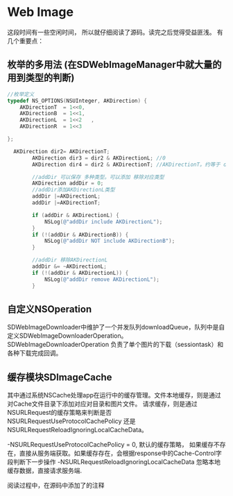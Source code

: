 Web Image
=========

这段时间有一些空闲时间， 所以就仔细阅读了源码。读完之后觉得受益匪浅。
有几个重要点：

枚举的多用法 (在SDWebImageManager中就大量的用到类型的判断)
----------
```objective-c
//枚举定义
typedef NS_OPTIONS(NSUInteger, AKDirection) {
    AKDirectionT  = 1<<0,
    AKDirectionB  = 1<<1,
    AKDirectionL  = 1<<2   ,
    AKDirectionR  = 1<<3

};

  AKDirection dir2= AKDirectionT;
        AKDirection dir3 = dir2 & AKDirectionL; //0
        AKDirection dir4 = dir2 & AKDirectionT; //AKDirectionT。约等于 dir2 == AKDirectionT

        //addDir 可以保存 多种类型。可以添加 移除对应类型
        AKDirection addDir = 0;
        //addDir添加AKDirectionL类型
        addDir |=AKDirectionL;
        addDir |=AKDirectionT;

        if (addDir & AKDirectionL) {
            NSLog(@"addDir include AKDirectionL");
        }
        if (!(addDir & AKDirectionB)) {
            NSLog(@"addDir NOT include AKDirectionB");
        }

        //addDir 移除AKDirectionL
        addDir &= ~AKDirectionL;
        if (!(addDir & AKDirectionL)) {
            NSLog(@"addDir remove AKDirectionL");
        }
```


自定义NSOperation
----------
SDWebImageDownloader中维护了一个并发队列downloadQueue，队列中是自定义SDWebImageDownloaderOperation。
SDWebImageDownloaderOperation 负责了单个图片的下载（sessiontask）和各种下载完成回调。


缓存模块SDImageCache
----------
其中通过系统NSCache处理app在运行中的缓存管理。文件本地缓存，则是通过对Cache文件目录下添加对应对目录和图片文件。
请求缓存，则是通过NSURLRequest的缓存策略来判断是否NSURLRequestUseProtocolCachePolicy 还是NSURLRequestReloadIgnoringLocalCacheData。

-NSURLRequestUseProtocolCachePolicy = 0, 默认的缓存策略， 如果缓存不存在，直接从服务端获取。如果缓存存在，会根据response中的Cache-Control字段判断下一步操作
-NSURLRequestReloadIgnoringLocalCacheData 忽略本地缓存数据，直接请求服务端.


阅读过程中，在源码中添加了的注释










  
